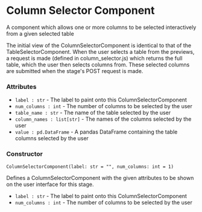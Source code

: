# Column Selector Component

A component which allows one or more columns to be selected interactively from a given selected table

The initial view of the ColumnSelectorComponent is identical to that of the TableSelectorComponent. When the user selects a table from the previews, a request is made (defined in column_selector.js) which returns the full table, which the user then selects columns from. These selected columns are submitted when the stage's POST request is made. 

### Attributes
- `label : str` - The label to paint onto this ColumnSelectorComponent
- `num_columns : int` - The number of columns to be selected by the user
- `table_name : str` - The name of the table selected by the user
-  `column_names : list[str]` - The names of the columns selected by the user
- `value : pd.DataFrame` - A pandas DataFrame containing the table columns selected by the user

### Constructor
`ColumnSelectorComponent(label: str = "", num_columns: int = 1)`

Defines a ColumnSelectorComponent with the given attributes to be shown on the user interface for this stage.

- `label : str` - The label to paint onto this ColumnSelectorComponent
- `num_columns : int` - The number of columns to be selected by the user

